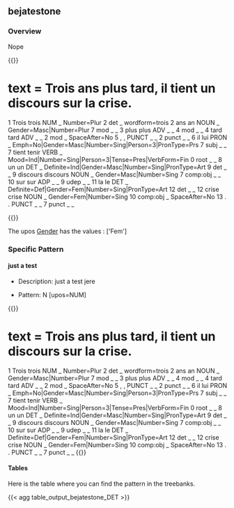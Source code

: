 ## bejatestone

### Overview

 Nope

{{<conll>}} 
# text = Trois ans plus tard, il tient un discours sur la crise.
1	Trois	trois	NUM	_	Number=Plur	2	det	_	wordform=trois
2	ans	an	NOUN	_	Gender=Masc|Number=Plur	7	mod	_	_
3	plus	plus	ADV	_	_	4	mod	_	_
4	tard	tard	ADV	_	_	2	mod	_	SpaceAfter=No
5	,	,	PUNCT	_	_	2	punct	_	_
6	il	lui	PRON	_	Emph=No|Gender=Masc|Number=Sing|Person=3|PronType=Prs	7	subj	_	_
7	tient	tenir	VERB	_	Mood=Ind|Number=Sing|Person=3|Tense=Pres|VerbForm=Fin	0	root	_	_
8	un	un	DET	_	Definite=Ind|Gender=Masc|Number=Sing|PronType=Art	9	det	_	_
9	discours	discours	NOUN	_	Gender=Masc|Number=Sing	7	comp:obj	_	_
10	sur	sur	ADP	_	_	9	udep	_	_
11	la	le	DET	_	Definite=Def|Gender=Fem|Number=Sing|PronType=Art	12	det	_	_
12	crise	crise	NOUN	_	Gender=Fem|Number=Sing	10	comp:obj	_	SpaceAfter=No
13	.	.	PUNCT	_	_	7	punct	_	_

{{</conll>}}

 The upos [Gender](docs/general_guideline/Features/Gender.md) has the values : ['Fem']


### Specific Pattern

#### just a test 

- Description: just a test jere

- Pattern: N [upos=NUM]


{{<conll>}}
# text = Trois ans plus tard, il tient un discours sur la crise.
1	Trois	trois	NUM	_	Number=Plur	2	det	_	wordform=trois
2	ans	an	NOUN	_	Gender=Masc|Number=Plur	7	mod	_	_
3	plus	plus	ADV	_	_	4	mod	_	_
4	tard	tard	ADV	_	_	2	mod	_	SpaceAfter=No
5	,	,	PUNCT	_	_	2	punct	_	_
6	il	lui	PRON	_	Emph=No|Gender=Masc|Number=Sing|Person=3|PronType=Prs	7	subj	_	_
7	tient	tenir	VERB	_	Mood=Ind|Number=Sing|Person=3|Tense=Pres|VerbForm=Fin	0	root	_	_
8	un	un	DET	_	Definite=Ind|Gender=Masc|Number=Sing|PronType=Art	9	det	_	_
9	discours	discours	NOUN	_	Gender=Masc|Number=Sing	7	comp:obj	_	_
10	sur	sur	ADP	_	_	9	udep	_	_
11	la	le	DET	_	Definite=Def|Gender=Fem|Number=Sing|PronType=Art	12	det	_	_
12	crise	crise	NOUN	_	Gender=Fem|Number=Sing	10	comp:obj	_	SpaceAfter=No
13	.	.	PUNCT	_	_	7	punct	_	_
{{</conll>}}

#### Tables

 Here is the table where you can find the pattern in the treebanks.

{{< agg table_output_bejatestone_DET >}}
